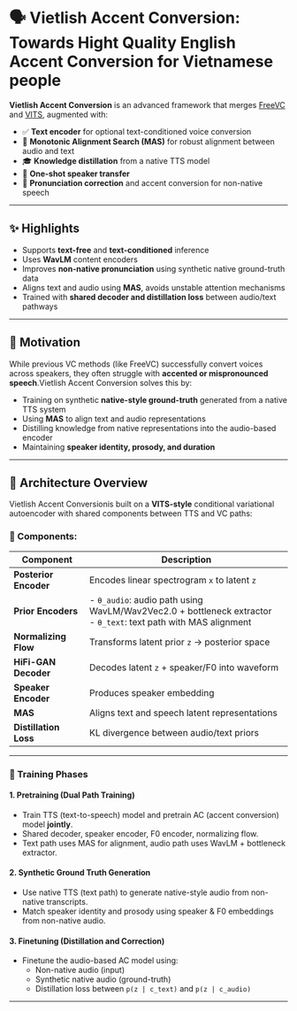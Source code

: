 # 🗣️ Vietlish Accent Conversion: Towards Hight Quality English Accent Conversion for Vietnamese people

**Vietlish Accent Conversion** is an advanced framework that merges [FreeVC](https://github.com/OlaWod/FreeVC) and [VITS](https://github.com/jaywalnut310/vits), augmented with:
- ✅ **Text encoder** for optional text-conditioned voice conversion
- 🔁 **Monotonic Alignment Search (MAS)** for robust alignment between audio and text
- 🎓 **Knowledge distillation** from a native TTS model
- 🎤 **One-shot speaker transfer**
- 🧠 **Pronunciation correction** and accent conversion for non-native speech

---

## ✨ Highlights

- Supports **text-free** and **text-conditioned** inference
- Uses **WavLM** content encoders
- Improves **non-native pronunciation** using synthetic native ground-truth data
- Aligns text and audio using **MAS**, avoids unstable attention mechanisms
- Trained with **shared decoder and distillation loss** between audio/text pathways

---


## 🎯 Motivation

While previous VC methods (like FreeVC) successfully convert voices across speakers, they often struggle with **accented or mispronounced speech**.Vietlish Accent Conversion solves this by:

- Training on synthetic **native-style ground-truth** generated from a native TTS system
- Using **MAS** to align text and audio representations
- Distilling knowledge from native representations into the audio-based encoder
- Maintaining **speaker identity, prosody, and duration**

---

## 🧱 Architecture Overview

Vietlish Accent Conversionis built on a **VITS-style** conditional variational autoencoder with shared components between TTS and VC paths:

### 🔨 Components:

| Component         | Description |
|------------------|-------------|
| **Posterior Encoder** | Encodes linear spectrogram `x` to latent `z` |
| **Prior Encoders**    | - `θ_audio`: audio path using WavLM/Wav2Vec2.0 + bottleneck extractor<br> - `θ_text`: text path with MAS alignment |
| **Normalizing Flow** | Transforms latent prior `z` → posterior space |
| **HiFi-GAN Decoder** | Decodes latent `z` + speaker/F0 into waveform |
| **Speaker Encoder**  | Produces speaker embedding |
| **MAS**              | Aligns text and speech latent representations |
| **Distillation Loss**| KL divergence between audio/text priors |

---

### 🧪 Training Phases

#### **1. Pretraining (Dual Path Training)**

- Train TTS (text-to-speech) model and pretrain AC (accent conversion) model **jointly**.
- Shared decoder, speaker encoder, F0 encoder, normalizing flow.
- Text path uses MAS for alignment, audio path uses WavLM + bottleneck extractor.

#### **2. Synthetic Ground Truth Generation**

- Use native TTS (text path) to generate native-style audio from non-native transcripts.
- Match speaker identity and prosody using speaker & F0 embeddings from non-native audio.

#### **3. Finetuning (Distillation and Correction)**

- Finetune the audio-based AC model using:
  - Non-native audio (input)
  - Synthetic native audio (ground-truth)
  - Distillation loss between `p(z | c_text)` and `p(z | c_audio)`

---
